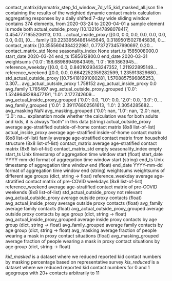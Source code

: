 contact_matrix/dynmatrix_step_1d_window_7d_v15_kid_masked_all.json
    file containing the results of the weighted dynamic contact matrix calculation
    aggregating responses by a daily shifted 7-day wide sliding window
    contains 374 elements, from 2020-03-24 to 2020-04-01
    a sample element is
        mode                                                                           both
        actual_outside_proxy              [[0.1321647898078417, 0.4547771955206113, 0.10...
        actual_inside_proxy               [[0.0, 0.0, 0.0, 0.0, 0.0, 0.0, 0.0, 0.0], [0....
        family                            [[0.22339564861445646, 0.31895015027845836, 0....
        contact_matrix                    [[0.3555604384222981, 0.7737273457990697, 0.20...
        contact_matrix_std                                                             None
        seasonality_index                                                              None
        start_ts                                                               1585008000.0
        start_date                                                               2020-03-24
        end_ts                                                                 1585612800.0
        end_date                                                                 2020-03-31
        weightsums                        {'0.0': 158.68988949843495, '1.0': 169.1863945...
        reference_weekday                 [[0.0, 0.0, 0.8401029343247352, 1.211922895149...
        reference_weekend                 [[0.0, 0.0, 0.6642252359282599, 1.235913829680...
        std_actual_outside_proxy          [[0.754181991060281, 1.5708857596865253, 0.307...
        avg_actual_outside_proxy                                                   1.758152
        avg_actual_inside_proxy                                                         0.0
        avg_family                                                                 1.765497
        avg_actual_outside_proxy_grouped  {'0.0': 1.5249648288477191, '1.0': 2.172742609...
        avg_actual_inside_proxy_grouped   {'0.0': 0.0, '1.0': 0.0, '2.0': 0.0, '3.0': 0....
        avg_family_grouped                {'0.0': 2.391176802561613, '1.0': 2.3054285682...
        avg_masking                                                                     NaN
        avg_masking_grouped               {'0.0': nan, '1.0': nan, '2.0': nan, '3.0': na... 
    explanation
        mode
            whether the calculation was for both adults and kids, it is always "both" in this data (string)
        actual_outside_proxy
            average age-stratified outside-of-home contact matrix (8x8 list-of-list)
        actual_inside_proxy
            average age-stratified inside-of-home contact matrix (8x8 list-of-list)
        family
            average age-stratified contact matrix from household structure (8x8 list-of-list)
        contact_matrix
            average age-stratified contact matrix (8x8 list-of-list)
        contact_matrix_std
            empty
        seasonality_index
            empty
        start_ts
            Unix timestamp of aggregation time window start (float)
        start_date
            YYYY-mm-dd format of aggregation time window start (string)
        end_ts
            Unix timestamp of aggregation time window end (float)
        end_date
            YYYY-mm-dd format of aggregation time window end (string)
        weightsums
            weightsums of different age groups (dict, string -> float)
        reference_weekday
            average age-stratified contact matrix of pre-COVID weekdays (8x8 list-of-list)
        reference_weekend
            average age-stratified contact matrix of pre-COVID weekends (8x8 list-of-list)
        std_actual_outside_proxy
            not relevant
        avg_actual_outside_proxy
            average outside proxy contacts (float)
        avg_actual_inside_proxy
            average outside proxy contacts (float)
        avg_family
            average family contacts (float)
        avg_actual_outside_proxy_grouped
            average outside proxy contacts by age group (dict, string -> float)
        avg_actual_inside_proxy_grouped
            average inside proxy contacts by age group (dict, string -> float)
        avg_family_grouped
            average family contacts by age group (dict, string -> float)
        avg_masking
            average fraction of people wearing a mask in proxy contact situations (float)
        avg_masking_grouped
            average fraction of people wearing a mask in proxy contact situations by age group (dict, string -> float)

_kid_masked_ is a dataset where we reduced reported kid contact numbers by masking percentage based on representative survey
_kis_reduced_ is a dataset where we reduced reported kid contact numbers for 0 and 1 agegroups with 20+ contacts arbitrarily to 11